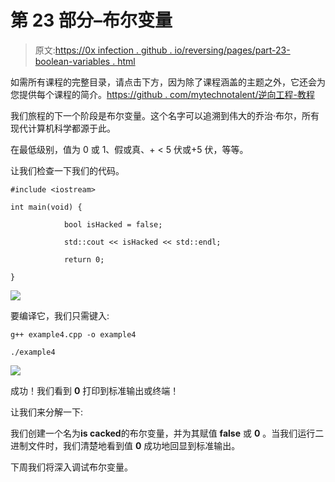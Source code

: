 # 第 23 部分–布尔变量

> 原文:[https://0x infection . github . io/reversing/pages/part-23-boolean-variables . html](https://0xinfection.github.io/reversing/pages/part-23-boolean-variables.html)

如需所有课程的完整目录，请点击下方，因为除了课程涵盖的主题之外，它还会为您提供每个课程的简介。[https://github . com/mytechnotalent/逆向工程-教程](https://github.com/mytechnotalent/Reverse-Engineering-Tutorial)

我们旅程的下一个阶段是布尔变量。这个名字可以追溯到伟大的乔治·布尔，所有现代计算机科学都源于此。

在最低级别，值为 0 或 1、假或真、+ < 5 伏或+5 伏，等等。

让我们检查一下我们的代码。

```
#include <iostream>

int main(void) {

            bool isHacked = false;

            std::cout << isHacked << std::endl;

            return 0;

}

```

![](../Images/da716dbeb8042d5319c5ff8d2e344ab5.png)

要编译它，我们只需键入:

```
g++ example4.cpp -o example4

./example4

```

![](../Images/93121185eba688ca70c054d28369c13c.png)

成功！我们看到 **0** 打印到标准输出或终端！

让我们来分解一下:

我们创建一个名为**is cacked**的布尔变量，并为其赋值 **false** 或 **0** 。当我们运行二进制文件时，我们清楚地看到值 **0** 成功地回显到标准输出。

下周我们将深入调试布尔变量。
